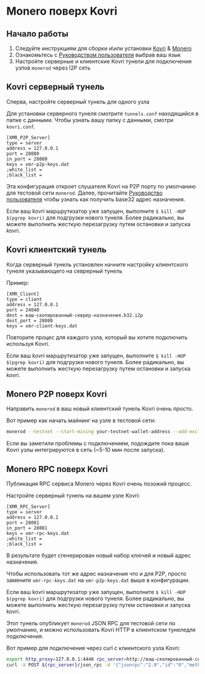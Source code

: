 # Monero поверх Kovri

## Начало работы

1. Следуйте инструкциям для сборки и\или установки [Kovri](https://github.com/monero-project/kovri) & [Monero](https://github.com/monero-project/monero)
2. Ознакомьтесь с [Руководством пользователя](https://github.com/monero-project/kovri-docs/blob/master/i18n/ru/user_guide.md) выбрав ваш язык
3. Настройте серверные и клиентские Kovri тунели для подключения узлов `monerod` через I2P сеть

## Kovri серверный тунель

Сперва, настройте серверный тунель для одного узла

Для установки серверного тунеля смотрите `tunnels.conf` находящийся в папке с данными. Чтобы узнать вашу папку с данными, смотри `kovri.conf`.

```
[XMR_P2P_Server]
type = server
address = 127.0.0.1
port = 28080
in_port = 28080
keys = xmr-p2p-keys.dat
;white_list =
;black_list =
```

Эта конфигурация откроет слушателя Kovri на P2P порту по умолчанию для тестовой сети `monerod`. Далее, прочитайте [Руководство пользователя](https://github.com/monero-project/kovri-docs/blob/master/i18n/ru/user_guide.md) чтобы узнать как получить base32 адрес назначения.

Если ваш kovri маршрутизатор уже запущен, выполните `$ kill -HUP $(pgrep kovri)` для подгрузки нового тунеля. Более радикально, вы можете выполнить жесткую перезагрузку путем остановки и запуска kovri.

## Kovri клиентский тунель

Когда серверный тунель установлен начните настройку клиентского тунеля указывающего на севрерный тунель

Пример:

```
[XMR_Client]
type = client
address = 127.0.0.1
port = 24040
dest = ваш-скопированный-севрер-назначения.b32.i2p
dest_port = 28080
keys = xmr-client-keys.dat
```

Повторите процес для каждого узла, который вы хотите подключить используя Kovri.

Если ваш kovri маршрутизатор уже запущен, выполните `$ kill -HUP $(pgrep kovri)` для подгрузки нового тунеля. Более радикально, вы можете выполнить жесткую перезагрузку путем остановки и запуска kovri.

## Monero P2P поверх Kovri

Направить `monerod` в ваш новый клиентский тунель Kovri очень просто.

Вот пример как начать майнинг на узле в тестовой сети:

```bash
monerod --testnet --start-mining your-testnet-wallet-address --add-exclusive-node 127.0.0.1:24040
```

Если вы заметили проблемы с подключением, подождите пока ваши Kovri узлы интегрируются в сеть (~5-10 мин после запуска).

## Monero RPC поверх Kovri

Публикация RPC сервиса Monero через Kovri очень позожий процесс.

Настройте серверный тунель на вашем узле Kovri:

```
[XMR_RPC_Server]
type = server
address = 127.0.0.1
port = 28081
in_port = 28081
keys = xmr-rpc-keys.dat
;white_list =
;black_list =
```

В результате будет сгенерирован новый набор ключей и новый адрес назначения.

Чтобы использовать тот же адрес назначения что и для P2P, просто замените `xmr-rpc-keys.dat` на `xmr-p2p-keys.dat` выше в конфигурации.

Если ваш kovri маршрутизатор уже запущен, выполните `$ kill -HUP $(pgrep kovri)` для подгрузки нового тунеля. Более радикально, вы можете выполнить жесткую перезагрузку путем остановки и запуска kovri.

Этот тунель опубликует `monerod` JSON RPC для тестовой сети по умолчанию, и можно использовать Kovri HTTP в клиентском тунеледля подключения.

Вот пример для подключения через curl с клиентского узла Kovri:

```bash
export http_proxy=127.0.0.1:4446 rpc_server=http://ваш-скопированный-севрер-назначения.b32.i2p:28081
curl -X POST ${rpc_server}/json_rpc -d '{"jsonrpc":"2.0","id":"0","method":"get_height"}' -H 'Content-Type: application/json'
```

